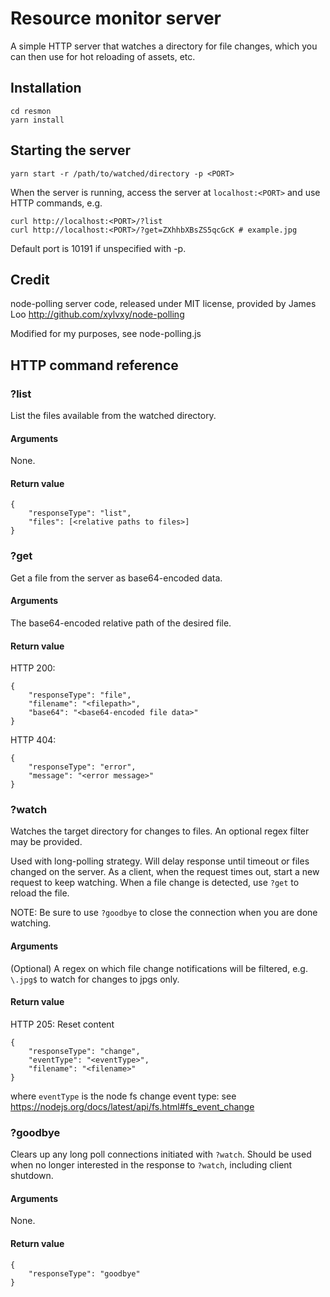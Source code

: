 # Resource monitor server

A simple HTTP server that watches a directory for file changes, which you can then use for hot reloading of assets, etc.

## Installation

    cd resmon
    yarn install

## Starting the server

    yarn start -r /path/to/watched/directory -p <PORT>

When the server is running, access the server at `localhost:<PORT>` and use HTTP commands, e.g.

    curl http://localhost:<PORT>/?list
    curl http://localhost:<PORT>/?get=ZXhhbXBsZS5qcGcK # example.jpg

Default port is 10191 if unspecified with -p.

## Credit

node-polling server code, released under MIT license, provided by James Loo http://github.com/xylvxy/node-polling

Modified for my purposes, see node-polling.js

## HTTP command reference

### ?list

List the files available from the watched directory.

#### Arguments

None.

#### Return value

    {
        "responseType": "list",
        "files": [<relative paths to files>]
    }

### ?get

Get a file from the server as base64-encoded data.

#### Arguments

The base64-encoded relative path of the desired file.

#### Return value

HTTP 200:

    {
        "responseType": "file",
        "filename": "<filepath>",
        "base64": "<base64-encoded file data>"
    }

HTTP 404:

    {
        "responseType": "error",
        "message": "<error message>"
    }

### ?watch

Watches the target directory for changes to files. An optional regex filter may be provided.

Used with long-polling strategy. Will delay response until timeout or files changed on the server. As a client, when the request times out, start a new request to keep watching. When a file change is detected, use `?get` to reload the file.

NOTE: Be sure to use `?goodbye` to close the connection when you are done watching.

#### Arguments

(Optional) A regex on which file change notifications will be filtered, e.g. `\.jpg$` to watch for changes to jpgs only.

#### Return value

HTTP 205: Reset content

    {
        "responseType": "change",
        "eventType": "<eventType>",
        "filename": "<filename>"
    }

where `eventType` is the node fs change event type: see https://nodejs.org/docs/latest/api/fs.html#fs_event_change

### ?goodbye

Clears up any long poll connections initiated with `?watch`. Should be used when no longer interested in the response to `?watch`, including client shutdown.

#### Arguments

None.

#### Return value

    {
        "responseType": "goodbye"
    }

